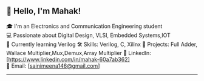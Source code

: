 ## 👋 Hello, I'm Mahak!

🎓 I'm an Electronics and Communication Engineering student  
💻 Passionate about Digital Design, VLSI, Embedded Systems,IOT  
🌱 Currently learning Verilog 
🛠️ Skills: Verilog, C, Xilinx 
📂 Projects: Full Adder, Wallace Multiplier,Mux,Demux,Array Multiplier
🔗 LinkedIn: [https://www.linkedin.com/in/mahak-60a7ab362]  
📧 Email: [sainimeena146@gmail.com]  

---

 

